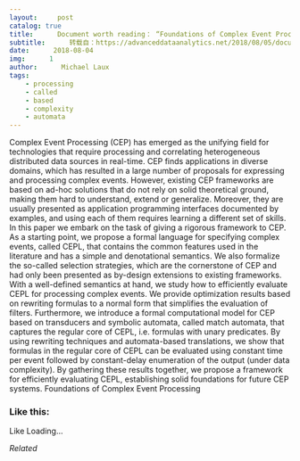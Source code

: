 ```yaml
---
layout:     post
catalog: true
title:      Document worth reading： “Foundations of Complex Event Processing”
subtitle:      转载自：https://advanceddataanalytics.net/2018/08/05/document-worth-reading-foundations-of-complex-event-processing/
date:      2018-08-04
img:      1
author:      Michael Laux
tags:
    - processing
    - called
    - based
    - complexity
    - automata
---
```


Complex Event Processing (CEP) has emerged as the unifying field for technologies that require processing and correlating heterogeneous distributed data sources in real-time. CEP finds applications in diverse domains, which has resulted in a large number of proposals for expressing and processing complex events. However, existing CEP frameworks are based on ad-hoc solutions that do not rely on solid theoretical ground, making them hard to understand, extend or generalize. Moreover, they are usually presented as application programming interfaces documented by examples, and using each of them requires learning a different set of skills. In this paper we embark on the task of giving a rigorous framework to CEP. As a starting point, we propose a formal language for specifying complex events, called CEPL, that contains the common features used in the literature and has a simple and denotational semantics. We also formalize the so-called selection strategies, which are the cornerstone of CEP and had only been presented as by-design extensions to existing frameworks. With a well-defined semantics at hand, we study how to efficiently evaluate CEPL for processing complex events. We provide optimization results based on rewriting formulas to a normal form that simplifies the evaluation of filters. Furthermore, we introduce a formal computational model for CEP based on transducers and symbolic automata, called match automata, that captures the regular core of CEPL, i.e. formulas with unary predicates. By using rewriting techniques and automata-based translations, we show that formulas in the regular core of CEPL can be evaluated using constant time per event followed by constant-delay enumeration of the output (under data complexity). By gathering these results together, we propose a framework for efficiently evaluating CEPL, establishing solid foundations for future CEP systems. Foundations of Complex Event Processing





### Like this:

Like Loading...


*Related*

